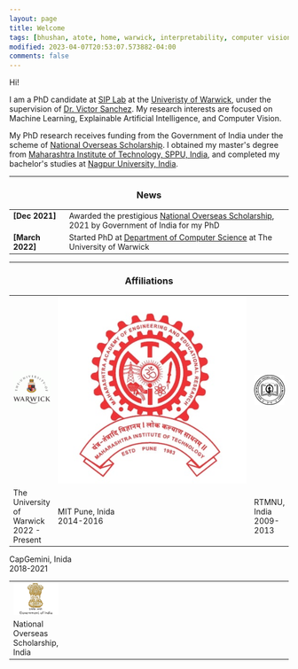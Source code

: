 ```yaml
---
layout: page
title: Welcome
tags: [bhushan, atote, home, warwick, interpretability, computer vision, machine learning, natural language processing, xAI, graduate]
modified: 2023-04-07T20:53:07.573882-04:00
comments: false
---
```


Hi!

I am a PhD candidate at [SIP Lab](https://warwick.ac.uk/fac/sci/dcs/research/siplab/) at the [Univeristy of Warwick](https://warwick.ac.uk/), under the supervision of [Dr. Victor Sanchez](https://www.dcs.warwick.ac.uk/~vsanchez/Victor_Sanchez/Victor_Sanchez.html). My research interests are focused on Machine Learning, Explainable Artificial Intelligence, and Computer Vision. 

My PhD research receives funding from the Government of India under the scheme of [National Overseas Scholarship](https://nosmsje.gov.in/). I obtained my master's degree from [Maharashtra Institute of Technology, SPPU, India](https://mitwpu.edu.in/), and completed my bachelor's studies at [Nagpur University, India](https://nagpuruniversity.ac.in/).


----

<h3 align="center">News</h3>
<table class='news-table'>
    <col width="20%">
    <col width="80%">
    <tr>
        <td valign="top"><strong>[Dec 2021]</strong></td>
        <td>Awarded the prestigious 
        <a href="https://nosmsje.gov.in">
        National Overseas Scholarship</a>, 2021 by Government of India for my PhD
        </td>
    </tr>
    <tr>
        <td valign="top"><strong>[March 2022]</strong></td>
        <td>Started PhD at 
        <a href="https://warwick.ac.uk/fac/sci/dcs/">
        Department of Computer Science</a> at The University of Warwick
        </td>
    </tr>
</table>

----

<h3 align="center">Affiliations</h3>
<table align="center" class='affl-pic'>
    <col width="10%">
    <col width="90%">
    <tr>
        <td>
            <a href="http://warwick.ac.uk/">
            <img src="/images/ww.png"></a>
        </td>
        <td>
            <a href="http://mitwpu.edu.in/">
            <img src="/images/mit-1.jpg"></a>
        </td>
        <td>
            <a href="http://nagpuruniversity.ac.in/">
            <img src="/images/nag_uni.png"></a>
        </td>
    <tr>
    <tr>
        <td>The University of Warwick<br>2022 - Present</td>
        <td>MIT Pune, Inida<br>2014-2016</td>
        <td>RTMNU, India<br>2009-2013</td>
    </tr>
</table>
<table align="left" class='affl-pic'>
    <col width="10%">
    <col width="90%">   
    <tr>
        <td>
            <a href="http://nosmsje.gov.in/">
            <img src="/images/india.jpg"></a>
        </td>
        <!td>
            <!a href="http://www.capgemini.com/in-en/careers/lets-connect/our-offices/capgemini-pune/">
            <!img src="/images/cg-1.jpeg"></a>
        <!/td>
    </tr>
    <tr>
        <td>National Overseas Scholarship, India</td>
        <!td>CapGemini, Inida<br>2018-2021</td>
    </tr>
</table>
